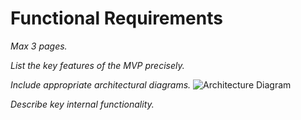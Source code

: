 # Functional Requirements

*Max 3 pages.*

*List the key features of the MVP precisely.*

*Include appropriate architectural diagrams.*
![Architecture Diagram](Architecture_diagram.jpg)


*Describe key internal functionality.*

